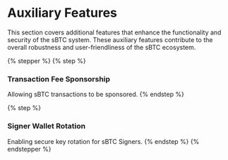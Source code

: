 # Auxiliary Features

This section covers additional features that enhance the functionality and security of the sBTC system. These auxiliary features contribute to the overall robustness and user-friendliness of the sBTC ecosystem.

{% stepper %}
{% step %}
### Transaction Fee Sponsorship

Allowing sBTC transactions to be sponsored.
{% endstep %}

{% step %}
### Signer Wallet Rotation

Enabling secure key rotation for sBTC Signers.
{% endstep %}
{% endstepper %}
